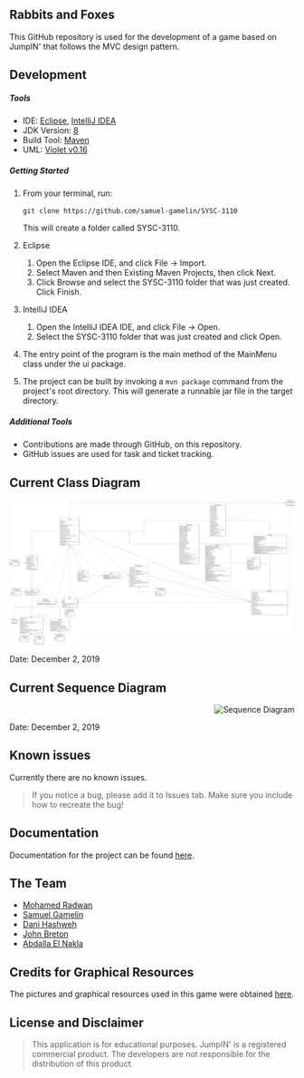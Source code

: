 ## Rabbits and Foxes

This GitHub repository is used for the development of a game based on JumpIN' that follows the MVC design pattern.

## Development

##### Tools

- IDE: [Eclipse](https://www.eclipse.org/downloads/packages/release/2019-09/r/eclipse-ide-java-developers), [IntelliJ IDEA](https://www.jetbrains.com/idea/download/)
- JDK Version: [8](https://www.oracle.com/technetwork/java/javase/downloads/jdk8-downloads-2133151.html)
- Build Tool: [Maven](https://maven.apache.org/download.cgi)
- UML: [Violet v0.16](http://www.horstmann.com/violet/violet-0.16c.jar)

##### Getting Started

1. From your terminal, run:
   ```
   git clone https://github.com/samuel-gamelin/SYSC-3110
   ```
   This will create a folder called SYSC-3110.

2. Eclipse
    1. Open the Eclipse IDE, and click File -> Import.
    2. Select Maven and then Existing Maven Projects, then click Next.
    3. Click Browse and select the SYSC-3110 folder that was just created. Click Finish.
    
3. IntelliJ IDEA
    1. Open the IntelliJ IDEA IDE, and click File -> Open.
    2. Select the SYSC-3110 folder that was just created and click Open.

4. The entry point of the program is the main method of the MainMenu class under the ui package.
5. The project can be built by invoking a `mvn package` command from the project's root directory. This will generate a
runnable jar file in the target directory.

##### Additional Tools

- Contributions are made through GitHub, on this repository.
- GitHub issues are used for task and ticket tracking.

## Current Class Diagram

<p style="text-align:right">
<img src="documentation/uml/classDiagram.png" alt="Class Diagram">
</p>
Date: December 2, 2019

## Current Sequence Diagram

<p style="text-align:right">
<img src="documentation/uml/sequenceDiagram.png" alt="Sequence Diagram">
</p>
Date: December 2, 2019

## Known issues

Currently there are no known issues.

> If you notice a bug, please add it to Issues tab. Make sure you include how to recreate the bug!

## Documentation

Documentation for the project can be found [here](documentation/Rabbits%20and%20Foxes%20Documentation%20-%20User%20Manual%20and%20Design%20Decisions.pdf).

## The Team

- [Mohamed Radwan](https://github.com/MohamedRadwan)
- [Samuel Gamelin](https://github.com/samuel-gamelin)
- [Dani Hashweh](https://github.com/danihashweh)
- [John Breton](https://github.com/john-breton)
- [Abdalla El Nakla](https://github.com/Abdoltim)

## Credits for Graphical Resources

The pictures and graphical resources used in this game were obtained [here](https://www.smartgames.eu/uk/one-player-games/jumpin).

## License and Disclaimer

> This application is for educational purposes. JumpIN' is a registered commercial product. The developers are not responsible for the distribution of this product.
